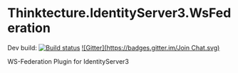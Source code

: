 Thinktecture.IdentityServer3.WsFederation
===========================================

Dev build: [![Build status](https://ci.appveyor.com/api/projects/status/ldvb26el6kojbsdu?svg=true)](https://ci.appveyor.com/project/leastprivilege/thinktecture-identityserver-v3-wsfederation)
[![Gitter](https://badges.gitter.im/Join Chat.svg)](https://gitter.im/thinktecture/Thinktecture.IdentityServer.v3?utm_source=badge&utm_medium=badge&utm_campaign=pr-badge&utm_content=badge)

WS-Federation Plugin for IdentityServer3
